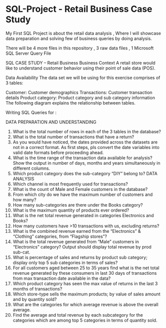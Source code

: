 # SQL-Project - Retail Business Case Study

My First SQL Project is about the retail data analysis , Where I will showcase data preparation and solving few of business queries by doing analysis.

There will be 4 more files in this repository , 3 raw data files , 1 Microsoft SQL Server Query File

SQL CASE STUDY – Retail Business
Business Context
A retail store would like to understand customer behavior using their point of sale data (POS).

Data Availability
The data set we will be using for this exercise comprises of 3 tables:

Customer: Customer demographics
Transactions: Customer transaction details
Product category: Product category and sub category information The following diagram explains the relationship between tables.

Writing SQL Queries for :

DATA PREPARATION AND UNDERSTANDING
1.	What is the total number of rows in each of the 3 tables in the database?
2.	What is the total number of transactions that have a return?
3.	As you would have noticed, the dates provided across the datasets are not in a correct format. As first steps, pls convert the date variables into valid date formats before proceeding ahead.
4.	What is the time range of the transaction data available for analysis? Show the output in number of days, months and years simultaneously in different columns.
5.	Which product category does the sub-category “DIY” belong to?
DATA ANALYSIS
1.	Which channel is most frequently used for transactions?
2.	What is the count of Male and Female customers in the database?
3.	From which city do we have the maximum number of customers and how many?
4.	How many sub-categories are there under the Books category?
5.	What is the maximum quantity of products ever ordered?
6.	What is the net total revenue generated in categories Electronics and Books?
7.	How many customers have >10 transactions with us, excluding returns?
8.	What is the combined revenue earned from the “Electronics” & “Clothing” categories, from “Flagship stores”?
9.	What is the total revenue generated from “Male” customers in “Electronics” category? Output should display total revenue by prod sub-cat.
10.	What is percentage of sales and returns by product sub category; display only top 5 sub categories in terms of sales?
11.	For all customers aged between 25 to 35 years find what is the net total revenue generated by these consumers in last 30 days of transactions from max transaction date available in the data?
12.	Which product category has seen the max value of returns in the last 3 months of transactions?
13.	Which store-type sells the maximum products; by value of sales amount and by quantity sold?
14.	What are the categories for which average revenue is above the overall average.
15.	Find the average and total revenue by each subcategory for the categories which are among top 5 categories in terms of quantity sold.
